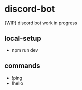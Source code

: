 # discord-bot
{WIP} discord bot work in progress 


## local-setup 
  * npm run dev 


## commands 
  * !ping 
  * !hello 
 
